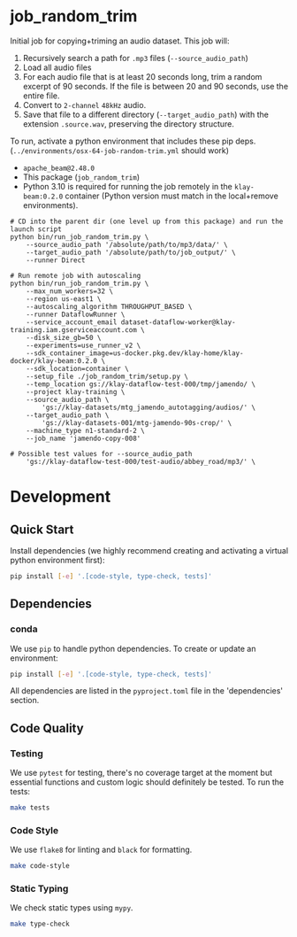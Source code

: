 # job_random_trim

Initial job for copying+triming an audio dataset. This job will:

1. Recursively search a path for `.mp3` files (`--source_audio_path`)
2. Load all audio files
3. For each audio file that is at least 20 seconds long, trim a random excerpt
   of 90 seconds. If the file is between 20 and 90 seconds, use the entire file.
4. Convert to `2-channel` `48kHz` audio.
5. Save that file to a different directory (`--target_audio_path`) with the
   extension `.source.wav`, preserving the directory structure.

To run, activate a python environment that includes these pip deps.
(`../environments/osx-64-job-random-trim.yml` should work)
- `apache_beam@2.48.0`
- This package (`job_random_trim`)
- Python 3.10 is required for running the job remotely in the `klay-beam:0.2.0`
  container (Python version must match in the local+remove environments).

```
# CD into the parent dir (one level up from this package) and run the launch script
python bin/run_job_random_trim.py \
    --source_audio_path '/absolute/path/to/mp3/data/' \
    --target_audio_path '/absolute/path/to/job_output/' \
    --runner Direct

# Run remote job with autoscaling
python bin/run_job_random_trim.py \
    --max_num_workers=32 \
    --region us-east1 \
    --autoscaling_algorithm THROUGHPUT_BASED \
    --runner DataflowRunner \
    --service_account_email dataset-dataflow-worker@klay-training.iam.gserviceaccount.com \
    --disk_size_gb=50 \
    --experiments=use_runner_v2 \
    --sdk_container_image=us-docker.pkg.dev/klay-home/klay-docker/klay-beam:0.2.0 \
    --sdk_location=container \
    --setup_file ./job_random_trim/setup.py \
    --temp_location gs://klay-dataflow-test-000/tmp/jamendo/ \
    --project klay-training \
    --source_audio_path \
        'gs://klay-datasets/mtg_jamendo_autotagging/audios/' \
    --target_audio_path \
        'gs://klay-datasets-001/mtg-jamendo-90s-crop/' \
    --machine_type n1-standard-2 \
    --job_name 'jamendo-copy-008'

# Possible test values for --source_audio_path
    'gs://klay-dataflow-test-000/test-audio/abbey_road/mp3/' \
```

# Development
## Quick Start
Install dependencies (we highly recommend creating and activating a virtual
python environment first):
```sh
pip install [-e] '.[code-style, type-check, tests]'
```

## Dependencies
### conda
We use `pip` to handle python dependencies.  To create or update an environment:

```sh
pip install [-e] '.[code-style, type-check, tests]'
```

All dependencies are listed in the `pyproject.toml` file in the 'dependencies'
section.

## Code Quality
### Testing
We use `pytest` for testing, there's no coverage target at the moment but
essential functions and custom logic should definitely be tested. To run the
tests:
```sh
make tests
```

### Code Style
We use `flake8` for linting and `black` for formatting.

```sh
make code-style
```

### Static Typing
We check static types using `mypy`.
```sh
make type-check
```
